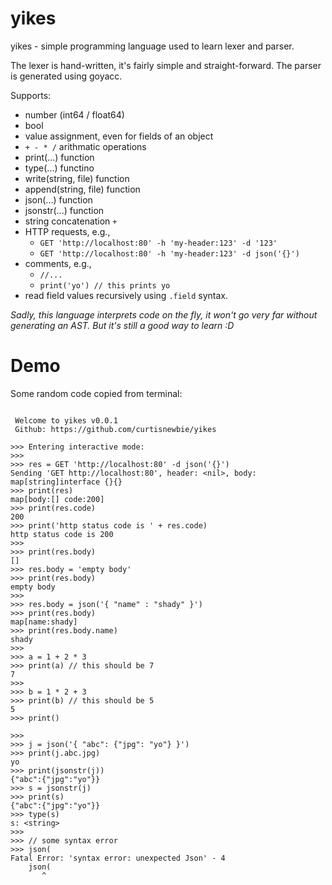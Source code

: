 # yikes

yikes - simple programming language used to learn lexer and parser.

The lexer is hand-written, it's fairly simple and straight-forward. The parser is generated using goyacc.

Supports:
- number (int64 / float64)
- bool
- value assignment, even for fields of an object
- `+ - * /` arithmatic operations
- print(...) function
- type(...) functino
- write(string, file) function
- append(string, file) function
- json(...) function
- jsonstr(...) function
- string concatenation `+`
- HTTP requests, e.g.,
    - `GET 'http://localhost:80' -h 'my-header:123' -d '123'`
    - `GET 'http://localhost:80' -h 'my-header:123' -d json('{}')`
- comments, e.g.,
    - `//...`
    - `print('yo') // this prints yo`
- read field values recursively using `.field` syntax.

*Sadly, this language interprets code on the fly, it won't go very far without generating an AST. But it's still a good way to learn :D*

# Demo

Some random code copied from terminal:

```

 Welcome to yikes v0.0.1
 Github: https://github.com/curtisnewbie/yikes

>>> Entering interactive mode:
>>>
>>> res = GET 'http://localhost:80' -d json('{}')
Sending 'GET http://localhost:80', header: <nil>, body: map[string]interface {}{}
>>> print(res)
map[body:[] code:200]
>>> print(res.code)
200
>>> print('http status code is ' + res.code)
http status code is 200
>>>
>>> print(res.body)
[]
>>> res.body = 'empty body'
>>> print(res.body)
empty body
>>>
>>> res.body = json('{ "name" : "shady" }')
>>> print(res.body)
map[name:shady]
>>> print(res.body.name)
shady
>>>
>>> a = 1 + 2 * 3
>>> print(a) // this should be 7
7
>>>
>>> b = 1 * 2 + 3
>>> print(b) // this should be 5
5
>>> print()

>>>
>>> j = json('{ "abc": {"jpg": "yo"} }')
>>> print(j.abc.jpg)
yo
>>> print(jsonstr(j))
{"abc":{"jpg":"yo"}}
>>> s = jsonstr(j)
>>> print(s)
{"abc":{"jpg":"yo"}}
>>> type(s)
s: <string>
>>>
>>> // some syntax error
>>> json(
Fatal Error: 'syntax error: unexpected Json' - 4
    json(
       ^
```